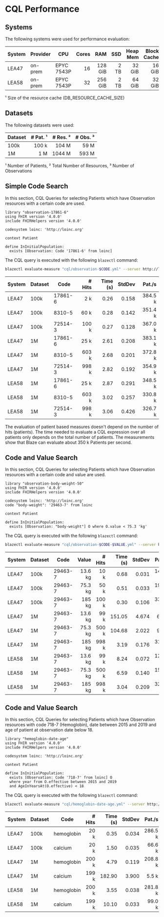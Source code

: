 # CQL Performance

## Systems

The following systems were used for performance evaluation:

| System | Provider | CPU        | Cores |     RAM |    SSD | Heap Mem | Block Cache | Resource Cache ¹ |
|--------|----------|------------|------:|--------:|-------:|---------:|------------:|-----------------:|
| LEA47  | on-prem  | EPYC 7543P |    16 | 128 GiB |   2 TB |   32 GiB |      16 GiB |             10 M | 
| LEA58  | on-prem  | EPYC 7543P |    32 | 256 GiB |   2 TB |   64 GiB |      32 GiB |             20 M | 

¹ Size of the resource cache (DB_RESOURCE_CACHE_SIZE)

## Datasets

The following datasets were used:

| Dataset | # Pat. ¹ | # Res. ² | # Obs. ³ |
|---------|---------:|---------:|---------:|
| 100k    |    100 k |    104 M |     59 M |
| 1M      |      1 M |   1044 M |    593 M |

¹ Number of Patients, ² Total Number of Resources, ³ Number of Observations

## Simple Code Search

In this section, CQL Queries for selecting Patients which have Observation resources with a certain code are used.

```text
library "observation-17861-6"
using FHIR version '4.0.0'
include FHIRHelpers version '4.0.0'

codesystem loinc: 'http://loinc.org'

context Patient

define InInitialPopulation:
  exists [Observation: Code '17861-6' from loinc]
```

The CQL query is executed with the following `blazectl` command:

```sh
blazectl evaluate-measure "cql/observation-$CODE.yml" --server http://localhost:8080/fhir | jq -rf cql/result.jq
```

| System | Dataset | Code    | # Hits | Time (s) | StdDev |  Pat./s |
|--------|---------|---------|-------:|---------:|-------:|--------:|
| LEA47  | 100k    | 17861-6 |    2 k |     0.26 |  0.158 | 384.5 k | 
| LEA47  | 100k    | 8310-5  |   60 k |     0.28 |  0.142 | 351.4 k | 
| LEA47  | 100k    | 72514-3 |  100 k |     0.27 |  0.128 | 367.0 k |
| LEA47  | 1M      | 17861-6 |   25 k |     2.61 |  0.208 | 383.1 k | 
| LEA47  | 1M      | 8310-5  |  603 k |     2.68 |  0.201 | 372.8 k | 
| LEA47  | 1M      | 72514-3 |  998 k |     2.82 |  0.192 | 354.9 k |
| LEA58  | 1M      | 17861-6 |   25 k |     2.87 |  0.291 | 348.5 k |
| LEA58  | 1M      | 8310-5  |  603 k |     3.02 |  0.257 | 330.8 k | 
| LEA58  | 1M      | 72514-3 |  998 k |     3.06 |  0.426 | 326.7 k |

The evaluation of patient based measures doesn't depend on the number of hits (patients). The time needed to evaluate a CQL expression over all patients only depends on the total number of patients. The measurements show that Blaze can evaluate about 350 k Patients per second.

## Code and Value Search

In this section, CQL Queries for selecting Patients which have Observation resources with a certain code and value are used.

```text
library "observation-body-weight-50"
using FHIR version '4.0.0'
include FHIRHelpers version '4.0.0'

codesystem loinc: 'http://loinc.org'
code "body-weight": '29463-7' from loinc

context Patient

define InInitialPopulation:
  exists [Observation: "body-weight"] O where O.value < 75.3 'kg'
```

The CQL query is executed with the following `blazectl` command:

```sh
blazectl evaluate-measure "cql/observation-$CODE-$VALUE.yml" --server http://localhost:8080/fhir | jq -rf cql/result.jq
```

| System | Dataset | Code    |   Value | # Hits | Time (s) | StdDev |  Pat./s |
|--------|---------|---------|--------:|-------:|---------:|-------:|--------:|
| LEA47  | 100k    | 29463-7 | 13.6 kg |   10 k |     0.68 |  0.031 | 146.9 k | 
| LEA47  | 100k    | 29463-7 | 75.3 kg |   50 k |     0.51 |  0.033 | 197.1 k | 
| LEA47  | 100k    | 29463-7 |  185 kg |  100 k |     0.30 |  0.106 | 331.6 k |
| LEA47  | 1M      | 29463-7 | 13.6 kg |   99 k |   151.05 |  4.674 |   6.6 k | 
| LEA47  | 1M      | 29463-7 | 75.3 kg |  500 k |   104.68 |  2.022 |   9.6 k | 
| LEA47  | 1M      | 29463-7 |  185 kg |  998 k |     3.19 |  0.176 | 313.8 k |
| LEA58  | 1M      | 29463-7 | 13.6 kg |   99 k |     8.24 |  0.072 | 121.4 k | 
| LEA58  | 1M      | 29463-7 | 75.3 kg |  500 k |     6.59 |  0.140 | 151.8 k | 
| LEA58  | 1M      | 29463-7 |  185 kg |  998 k |     3.04 |  0.209 | 329.0 k |

## Code and Value Search

In this section, CQL Queries for selecting Patients which have Observation resources with code 718-7 (Hemoglobin), date between 2015 and 2019 and age of patient at observation date below 18.

```text
library "hemoglobin-date-age"
using FHIR version '4.0.0'
include FHIRHelpers version '4.0.0'

codesystem loinc: 'http://loinc.org'

context Patient

define InInitialPopulation:
  exists [Observation: Code '718-7' from loinc] O
  where year from O.effective between 2015 and 2019
  and AgeInYearsAt(O.effective) < 18
```

The CQL query is executed with the following `blazectl` command:

```sh
blazectl evaluate-measure "cql/hemoglobin-date-age.yml" --server http://localhost:8080/fhir | jq -rf cql/result.jq
```

| System | Dataset | Code       | # Hits | Time (s) | StdDev |  Pat./s |
|--------|---------|------------|-------:|---------:|-------:|--------:|
| LEA47  | 100k    | hemoglobin |   20 k |     0.35 |  0.034 | 286.5 k |
| LEA47  | 100k    | calcium    |   20 k |     1.50 |  0.035 |  66.6 k |
| LEA47  | 1M      | hemoglobin |  200 k |     4.79 |  0.119 | 208.8 k |
| LEA47  | 1M      | calcium    |  199 k |   182.90 |  3.900 |   5.5 k |
| LEA58  | 1M      | hemoglobin |  200 k |     3.55 |  0.038 | 281.8 k |
| LEA58  | 1M      | calcium    |  199 k |    10.10 |  0.033 |  99.0 k |
